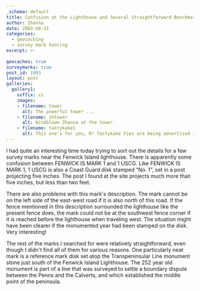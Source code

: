 ```yaml
---
_schema: default
title: Confusion at the Lighthouse and Several Straightforward Benchmark Recoveries
author: Zhanna
date: 2003-08-31
categories:
  - geocaching
  - survey mark hunting
excerpt: >- 
  
geocaches: true
surveymarks: true
post_id: 1993
layout: post  
galleries:
  gallery1:
    suffix: cs 
    images:
    - filename: tower
      alt: The powerful tower ...   
    - filename: zhtower
      alt: Windblown Zhanna at the tower.   
    - filename: tastykake1
      alt: This one's for you, R! Tastykake Pies are being advertised in a new way! We saw several planes bearing Tastykake advertising banners as we were walking to and from the cache.                                          
---
```


I had quite an interesting time today trying to sort out the details for a few survey marks near the Fenwick Island lighthouse. There is apparently some confusion between FENWICK IS MARK 1 and 1 USCG. Like FENWICK IS MARK 1, 1 USCG is also a Coast Guard disk stamped “No. 1”, set in a post projecting five inches. The post I found at the site projects much more than five inches, but less than two feet. 

There are also problems with this mark's description. The mark cannot be on the left side of the east-west road if it is also north of this road. If the fence mentioned in this description surrounded the lighthouse like the present fence does, the mark could not be at the southwest fence corner if it is reached before the lighthouse when traveling west. The situation might have been clearer if the monumented year had been stamped on the disk. Very interesting!

The rest of the marks I searched for were relatively straightforward, even though I didn't find all of them for various reasons. One particularly neat mark is a reference mark disk set atop the Transpeninsular Line monument stone just south of the Fenwick Island Lighthouse. The 252 year old monument is part of a line that was surveyed to settle a boundary dispute between the Penns and the Calverts, and which established the middle point of the peninsula. 
